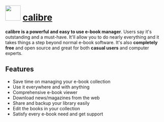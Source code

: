 ﻿# <img src="https://cdn.rawgit.com/chocolatey/chocolatey-coreteampackages/c8d48758cdc18d43e6c1525824720377c8b9ba24/icons/calibre.png" width="48" height="48"/> [calibre](https://chocolatey.org/packages/calibre)


**calibre is a powerful and easy to use e-book manager**. Users say it's outstanding and a must-have. It'll allow you to do nearly everything and it takes things a step beyond normal e-book software. It's also **completely free** and open source and great for both **casual users** and computer experts.

## Features
- Save time on managing your e-book collection
- Use it everywhere and with anything
- Comprehensive e-book viewer
- Download news/magazines from the web
- Share and backup your library easily
- Edit the books in your collection
- Satisfy every e-book need and get support

